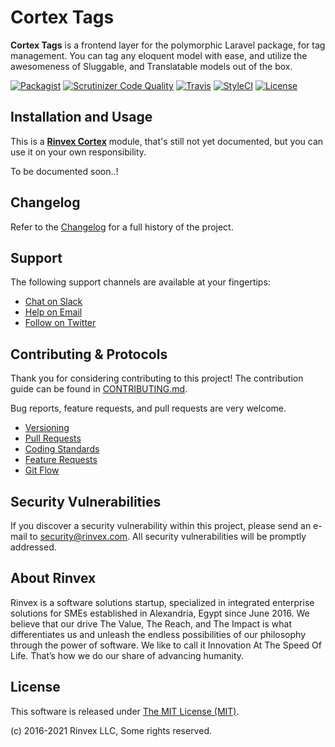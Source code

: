 # Cortex Tags

**Cortex Tags** is a frontend layer for the polymorphic Laravel package, for tag management. You can tag any eloquent model with ease, and utilize the awesomeness of Sluggable, and Translatable models out of the box.

[![Packagist](https://img.shields.io/packagist/v/cortex/tags.svg?label=Packagist&style=flat-square)](https://packagist.org/packages/cortex/tags)
[![Scrutinizer Code Quality](https://img.shields.io/scrutinizer/g/rinvex/cortex-tags.svg?label=Scrutinizer&style=flat-square)](https://scrutinizer-ci.com/g/rinvex/cortex-tags/)
[![Travis](https://img.shields.io/travis/rinvex/cortex-tags.svg?label=TravisCI&style=flat-square)](https://travis-ci.org/rinvex/cortex-tags)
[![StyleCI](https://styleci.io/repos/93621990/shield)](https://styleci.io/repos/93621990)
[![License](https://img.shields.io/packagist/l/cortex/tags.svg?label=License&style=flat-square)](https://github.com/rinvex/cortex-tags/blob/develop/LICENSE)


## Installation and Usage

This is a **[Rinvex Cortex](https://github.com/rinvex/cortex)** module, that's still not yet documented, but you can use it on your own responsibility.

To be documented soon..!


## Changelog

Refer to the [Changelog](CHANGELOG.md) for a full history of the project.


## Support

The following support channels are available at your fingertips:

- [Chat on Slack](https://bit.ly/rinvex-slack)
- [Help on Email](mailto:help@rinvex.com)
- [Follow on Twitter](https://twitter.com/rinvex)


## Contributing & Protocols

Thank you for considering contributing to this project! The contribution guide can be found in [CONTRIBUTING.md](CONTRIBUTING.md).

Bug reports, feature requests, and pull requests are very welcome.

- [Versioning](CONTRIBUTING.md#versioning)
- [Pull Requests](CONTRIBUTING.md#pull-requests)
- [Coding Standards](CONTRIBUTING.md#coding-standards)
- [Feature Requests](CONTRIBUTING.md#feature-requests)
- [Git Flow](CONTRIBUTING.md#git-flow)


## Security Vulnerabilities

If you discover a security vulnerability within this project, please send an e-mail to [security@rinvex.com](security@rinvex.com). All security vulnerabilities will be promptly addressed.


## About Rinvex

Rinvex is a software solutions startup, specialized in integrated enterprise solutions for SMEs established in Alexandria, Egypt since June 2016. We believe that our drive The Value, The Reach, and The Impact is what differentiates us and unleash the endless possibilities of our philosophy through the power of software. We like to call it Innovation At The Speed Of Life. That’s how we do our share of advancing humanity.


## License

This software is released under [The MIT License (MIT)](LICENSE).

(c) 2016-2021 Rinvex LLC, Some rights reserved.
